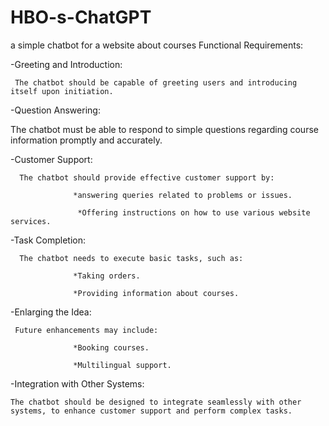 # HBO-s-ChatGPT
a simple chatbot for a website about courses 
Functional Requirements:

-Greeting and Introduction:

     The chatbot should be capable of greeting users and introducing itself upon initiation.
     
-Question Answering:

The chatbot must be able to respond to simple questions regarding course information promptly and accurately.

-Customer Support:

      The chatbot should provide effective customer support by:
      
 	              *answering queries related to problems or issues.
                
                   *Offering instructions on how to use various website services.
                   
-Task Completion:

      The chatbot needs to execute basic tasks, such as:
      
                  *Taking orders.
                  
                  *Providing information about courses.
                  
-Enlarging the Idea:

     Future enhancements may include:
     
                  *Booking courses.

                  *Multilingual support.
 
 -Integration with Other Systems:
                
    The chatbot should be designed to integrate seamlessly with other systems, to enhance customer support and perform complex tasks.




